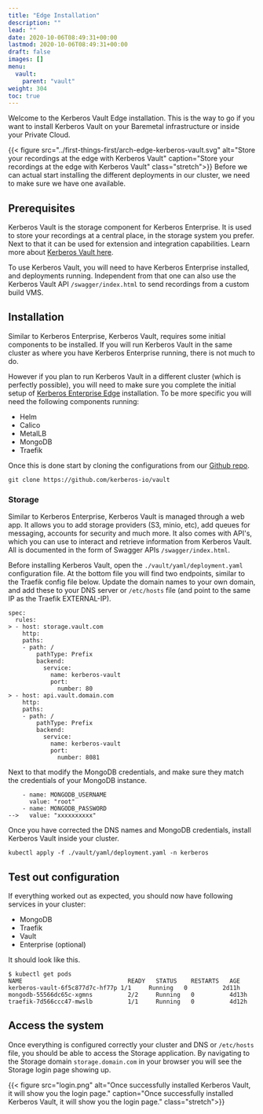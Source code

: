 ```yaml
---
title: "Edge Installation"
description: ""
lead: ""
date: 2020-10-06T08:49:31+00:00
lastmod: 2020-10-06T08:49:31+00:00
draft: false
images: []
menu:
  vault:
    parent: "vault"
weight: 304
toc: true
---
```


Welcome to the Kerberos Vault Edge installation. This is the way to go if you want to install Kerberos Vault on your Baremetal infrastructure or inside your Private Cloud.

{{< figure src="../first-things-first/arch-edge-kerberos-vault.svg" alt="Store your recordings at the edge with Kerberos Vault" caption="Store your recordings at the edge with Kerberos Vault" class="stretch">}}
Before we can actual start installing the different deployments in our cluster, we need to make sure we have one available.

## Prerequisites

Kerberos Vault is the storage component for Kerberos Enterprise. It is used to store your recordings at a central place, in the storage system you prefer. Next to that it can be used for extension and integration capabilities. Learn more about [Kerberos Vault here](/storage).

To use Kerberos Vault, you will need to have Kerberos Enterprise installed, and deployments running. Independent from that one can also use the Kerberos Vault API `/swagger/index.html` to send recordings from a custom build VMS.

## Installation

Similar to Kerberos Enterprise, Kerberos Vault, requires some initial components to be installed. If you will run Kerberos Vault in the same cluster as where you have Kerberos Enterprise running, there is not much to do.

However if you plan to run Kerberos Vault in a different cluster (which is perfectly possible), you will need to make sure you complete the initial setup of [Kerberos Enterprise Edge](/enterprise/installation-edge) installation. To be more specific you will need the following components running:

- Helm
- Calico
- MetalLB
- MongoDB
- Traefik

Once this is done start by cloning the configurations from our [Github repo](https://github.com/kerberos-io/vault).

    git clone https://github.com/kerberos-io/vault

### Storage

Similar to Kerberos Enterprise, Kerberos Vault is managed through a web app. It allows you to add storage providers (S3, minio, etc), add queues for messaging, accounts for security and much more. It also comes with API's, which you can use to interact and retrieve information from Kerberos Vault. All is documented in the form of Swagger APIs `/swagger/index.html`.

Before installing Kerberos Vault, open the `./vault/yaml/deployment.yaml` configuration file. At the bottom file you will find two endpoints, similar to the Traefik config file below. Update the domain names to your own domain, and add these to your DNS server or `/etc/hosts` file (and point to the same IP as the Traefik EXTERNAL-IP).

    spec:
      rules:
    > - host: storage.vault.com
        http:
        paths:
        - path: /
            pathType: Prefix
            backend:
              service:
                name: kerberos-vault
                port:
                  number: 80
    > - host: api.vault.domain.com
        http:
        paths:
        - path: /
            pathType: Prefix
            backend:
              service:
                name: kerberos-vault
                port:
                  number: 8081

Next to that modify the MongoDB credentials, and make sure they match the credentials of your MongoDB instance.

        - name: MONGODB_USERNAME
          value: "root"
        - name: MONGODB_PASSWORD
    -->   value: "xxxxxxxxxx"

Once you have corrected the DNS names and MongoDB credentials, install Kerberos Vault inside your cluster.

    kubectl apply -f ./vault/yaml/deployment.yaml -n kerberos

## Test out configuration

If everything worked out as expected, you should now have following services in your cluster:

- MongoDB
- Traefik
- Vault
- Enterprise (optional)

It should look like this.

    $ kubectl get pods
    NAME                              READY   STATUS    RESTARTS   AGE
    kerberos-vault-6f5c877d7c-hf77p 1/1     Running   0          2d11h
    mongodb-55566dc65c-xgmns          2/2     Running   0          4d13h
    traefik-7d566ccc47-mwslb          1/1     Running   0          4d12h

## Access the system

Once everything is configured correctly your cluster and DNS or `/etc/hosts` file, you should be able to access the Storage application. By navigating to the Storage domain `storage.domain.com` in your browser you will see the Storage login page showing up.

{{< figure src="login.png" alt="Once successfully installed Kerberos Vault, it will show you the login page." caption="Once successfully installed Kerberos Vault, it will show you the login page." class="stretch">}}
